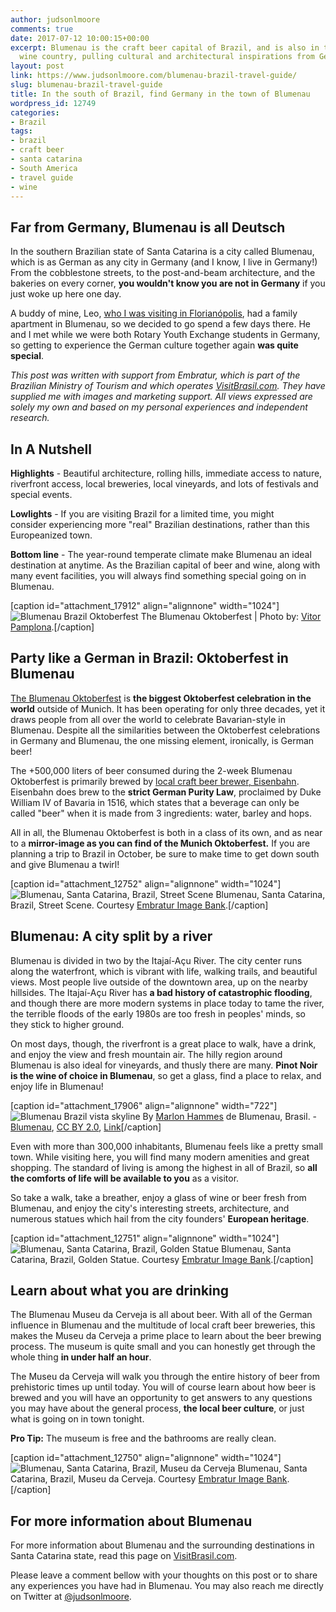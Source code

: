 ```yaml
---
author: judsonlmoore
comments: true
date: 2017-07-12 10:00:15+00:00
excerpt: Blumenau is the craft beer capital of Brazil, and is also in the heart of
  wine country, pulling cultural and architectural inspirations from Germany.
layout: post
link: https://www.judsonlmoore.com/blumenau-brazil-travel-guide/
slug: blumenau-brazil-travel-guide
title: In the south of Brazil, find Germany in the town of Blumenau
wordpress_id: 12749
categories:
- Brazil
tags:
- brazil
- craft beer
- santa catarina
- South America
- travel guide
- wine
---
```


## Far from Germany, Blumenau is all Deutsch


In the southern Brazilian state of Santa Catarina is a city called Blumenau, which is as German as any city in Germany (and I know, I live in Germany!) From the cobblestone streets, to the post-and-beam architecture, and the bakeries on every corner, **you wouldn't know you are not in Germany** if you just woke up here one day.

A buddy of mine, Leo, [who I was visiting in Florianópolis](/florianopolis-brazil-travel-guide/), had a family apartment in Blumenau, so we decided to go spend a few days there. He and I met while we were both Rotary Youth Exchange students in Germany, so getting to experience the German culture together again **was quite special**.

_This post was written with support from Embratur, which is part of the Brazilian Ministry of Tourism and which operates [VisitBrasil.com](http://visitbrasil.com/). They have supplied me with images and marketing support. All views expressed are solely my own and based on my personal experiences and independent research._





## In A Nutshell


**Highlights** - Beautiful architecture, rolling hills, immediate access to nature, riverfront access, local breweries, local vineyards, and lots of festivals and special events.

**Lowlights** - If you are visiting Brazil for a limited time, you might consider experiencing more "real" Brazilian destinations, rather than this Europeanized town.

**Bottom line** - The year-round temperate climate make Blumenau an ideal destination at anytime. As the Brazilian capital of beer and wine, along with many event facilities, you will always find something special going on in Blumenau.





[caption id="attachment_17912" align="alignnone" width="1024"]![Blumenau Brazil Oktoberfest](https://www.judsonlmoore.com/wp-content/uploads/2017/06/blumenau-brazil-oktoberfest-1024x683.jpg) The Blumenau Oktoberfest | Photo by: [ Vitor Pamplona](https://www.flickr.com/photos/vitorpamplona/).[/caption]


## Party like a German in Brazil: Oktoberfest in Blumenau


[The Blumenau Oktoberfest](http://www.oktoberfestblumenau.com.br/) is **the biggest Oktoberfest celebration in the world** outside of Munich. It has been operating for only three decades, yet it draws people from all over the world to celebrate Bavarian-style in Blumenau. Despite all the similarities between the Oktoberfest celebrations in Germany and Blumenau, the one missing element, ironically, is German beer!

The +500,000 liters of beer consumed during the 2-week Blumenau Oktoberfest is primarily brewed by [local craft beer brewer, Eisenbahn](http://www.eisenbahn.com.br/web/site/index.php). Eisenbahn does brew to the **strict German Purity Law**, proclaimed by Duke William IV of Bavaria in 1516, which states that a beverage can only be called "beer" when it is made from 3 ingredients: water, barley and hops.

All in all, the Blumenau Oktoberfest is both in a class of its own, and as near to a **mirror-image as you can find of the Munich Oktoberfest.** If you are planning a trip to Brazil in October, be sure to make time to get down south and give Blumenau a twirl!

[caption id="attachment_12752" align="alignnone" width="1024"]![Blumenau, Santa Catarina, Brazil, Street Scene](https://www.judsonlmoore.com/wp-content/uploads/2017/04/Blumenau-Santa-Catarina-Brazil-Street-Scene-1024x683.jpg) Blumenau, Santa Catarina, Brazil, Street Scene. Courtesy [Embratur Image Bank](https://www.flickr.com/photos/visitbrasil/).[/caption]


## Blumenau: A city split by a river


Blumenau is divided in two by the Itajaí-Açu River. The city center runs along the waterfront, which is vibrant with life, walking trails, and beautiful views. Most people live outside of the downtown area, up on the nearby hillsides. The Itajaí-Açu River has **a bad history of catastrophic flooding**, and though there are more modern systems in place today to tame the river, the terrible floods of the early 1980s are too fresh in peoples' minds, so they stick to higher ground.

On most days, though, the riverfront is a great place to walk, have a drink, and enjoy the view and fresh mountain air. The hilly region around Blumenau is also ideal for vineyards, and thusly there are many. **Pinot Noir is the wine of choice in Blumenau**, so get a glass, find a place to relax, and enjoy life in Blumenau!

[caption id="attachment_17906" align="alignnone" width="722"]![Blumenau Brazil vista skyline](https://www.judsonlmoore.com/wp-content/uploads/2017/06/blumenau-brazil-vista-skyline.jpg) By [Marlon Hammes](http://flickr.com/people/hams/) de Blumenau, Brasil. - [Blumenau](http://flickr.com/photos/hams/1808536345/), [CC BY 2.0](http://creativecommons.org/licenses/by/2.0), [Link](https://commons.wikimedia.org/w/index.php?curid=3606926)[/caption]

Even with more than 300,000 inhabitants, Blumenau feels like a pretty small town. While visiting here, you will find many modern amenities and great shopping. The standard of living is among the highest in all of Brazil, so **all the comforts of life will be available to you** as a visitor.

So take a walk, take a breather, enjoy a glass of wine or beer fresh from Blumenau, and enjoy the city's interesting streets, architecture, and numerous statues which hail from the city founders' **European heritage**.

[caption id="attachment_12751" align="alignnone" width="1024"]![Blumenau, Santa Catarina, Brazil, Golden Statue](https://www.judsonlmoore.com/wp-content/uploads/2017/04/Blumenau-Santa-Catarina-Brazil-statue-1024x683.jpg) Blumenau, Santa Catarina, Brazil, Golden Statue. Courtesy [Embratur Image Bank](https://www.flickr.com/photos/visitbrasil/).[/caption]


## Learn about what you are drinking


The Blumenau Museu da Cerveja is all about beer. With all of the German influence in Blumenau and the multitude of local craft beer breweries, this makes the Museu da Cerveja a prime place to learn about the beer brewing process. The museum is quite small and you can honestly get through the whole thing **in under half an hour**.

The Museu da Cerveja will walk you through the entire history of beer from prehistoric times up until today. You will of course learn about how beer is brewed and you will have an opportunity to get answers to any questions you may have about the general process, **the local beer culture**, or just what is going on in town tonight.

**Pro Tip:** The museum is free and the bathrooms are really clean.

[caption id="attachment_12750" align="alignnone" width="1024"]![Blumenau, Santa Catarina, Brazil, Museu da Cerveja](https://www.judsonlmoore.com/wp-content/uploads/2017/04/Blumenau-Santa-Catarina-Brazil-Museu-da-Cerveja-1024x683.jpg) Blumenau, Santa Catarina, Brazil, Museu da Cerveja. Courtesy [Embratur Image Bank](https://www.flickr.com/photos/visitbrasil/).[/caption]


## For more information about Blumenau


For more information about Blumenau and the surrounding destinations in Santa Catarina state, read this page on [VisitBrasil.com](http://www.visitbrasil.com/en/estados/santa-catarina/).

Please leave a comment bellow with your thoughts on this post or to share any experiences you have had in Blumenau. You may also reach me directly on Twitter at [@judsonlmoore](http://twitter.com/judsonlmoore).
